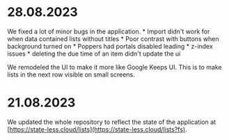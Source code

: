 # 28.08.2023

We fixed a lot of minor bugs in the application.
    * Import didn't work for when data contained lists without titles
    * Poor contrast with buttons when background turned on
    * Poppers had portals disabled leading
    * z-index issues
    * deleting the due time of an item didn't update the ui
  
We remodeled the UI to make it more like Google Keeps UI. This is to make lists in the next row visible on small screens.


# 21.08.2023

We updated the whole repository to reflect the state of the application at [https://state-less.cloud/lists](https://state-less.cloud/lists?fs).
